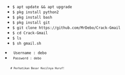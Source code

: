 <ul>
<li><code>$ apt update && apt upgrade</code></li>
<li><code>$ pkg install python2</code></li>
<li><code>$ pkg install bash</code></li>
<li><code>$ pkg install git</code></li>
<li><code>$ git clone https://github.com/MrDebo/Crack-Gmail</code></li>
<li><code>$ cd Crack-Gmail</code></li>
<li><code>$ ls</code></li>
<li><code>$ sh gmail.sh</code></li>
</ul>
<li><code> Username : debo
<li><code> Password : debo
</ul>
<ul><code># Perhatikan Besar Kecilnya Huruf!
<br />
